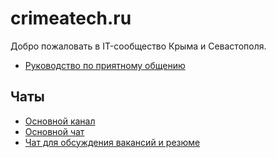 # crimeatech.ru

Добро пожаловать в IT-сообщество Крыма и Севастополя.

* [Руководство по приятному общению](code-of-conduct/README.md)

## Чаты

* [Основной канал](https://t.me/crimeatech)
* [Основной чат](https://t.me/crimeatechru)
* [Чат для обсуждения вакансий и резюме](https://t.me/crimeatechru_vacancies)

